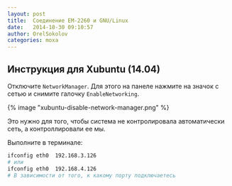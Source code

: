 ```yaml
---
layout: post
title:  Соединение EM-2260 и GNU/Linux
date:   2014-10-30 09:10:57
author: OrelSokolov
categories: moxa
---
```


## Инструкция для Xubuntu (14.04)

Отключите `NetworkManager`. Для этого на панеле нажмите на значок с сетью и
снимите галочку `EnableNetworking`.

{% image "xubuntu-disable-network-manager.png" %}

Это нужно для того, чтобы система не контролировала
автоматически сеть, а контроллировали ее мы.

Выполните в терминале:

```bash
ifconfig eth0  192.168.3.126
# или
ifconfig eth0  192.168.4.126
# В зависимости от того, к какому порту подключаетесь
```

